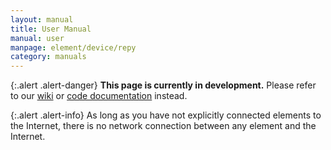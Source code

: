 ```yaml
---
layout: manual
title: User Manual
manual: user
manpage: element/device/repy
category: manuals
---
```


{:.alert .alert-danger}
**This page is currently in development.** Please refer to our [wiki](https://github.com/GLab/ToMaTo/wiki) or [code documentation](https://tomato.readthedocs.io/en/latest/) instead.

{:.alert .alert-info}
As long as you have not explicitly connected elements to the Internet, there is no network connection between any element and the Internet.
